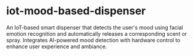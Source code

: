 # iot-mood-based-dispenser
An IoT-based smart dispenser that detects the user's mood using facial emotion recognition and automatically releases a corresponding scent or spray. Integrates AI-powered mood detection with hardware control to enhance user experience and ambiance.
